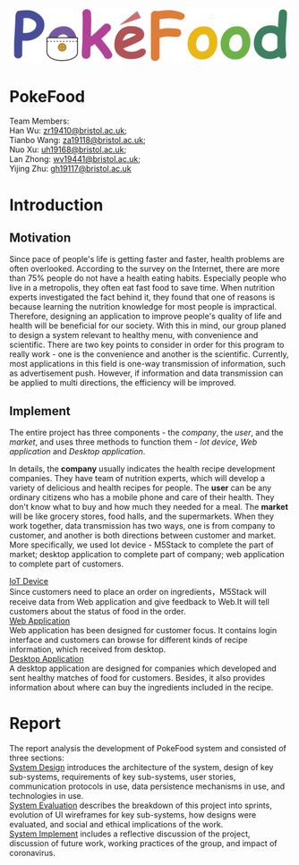 ![Title1](charts/logo1_pokefood.png)
# PokeFood
Team Members:  <br>
Han Wu: zr19410@bristol.ac.uk; <br>
Tianbo Wang: za19118@bristol.ac.uk; <br>
Nuo Xu: uh19168@bristol.ac.uk; <br>
Lan Zhong: wv19441@bristol.ac.uk; <br>
Yijing Zhu: gh19117@bristol.ac.uk

# Introduction
## Motivation
Since pace of people's life is getting faster and faster, health problems are often overlooked. According to the survey on the Internet, there are more than 75% people do not have a health eating habits. Especially people who live in a metropolis, they often eat fast food to save time. When nutrition experts investigated the fact behind it, they found that one of reasons is because learning the nutrition knowledge for most people is impractical. Therefore, designing an application to improve people's quality of life and health will be beneficial for our society. With this in mind, our group planed to design a system relevant to healthy menu, with convenience and scientific. There are two key points to consider in order for this program to really work - one is the convenience and another is the scientific. Currently, most applications in this field is one-way transmission of information, such as advertisement push. However, if information and data transmission can be applied to multi directions, the efficiency will be improved.

## Implement
The entire project has three components - the *company*, the *user*, and the *market*, and uses three methods to function them - *Iot device*, *Web application* and *Desktop application*.  <br>

In details, the **company** usually indicates the health recipe development companies. They have team of nutrition experts, which will develop a variety of delicious and health recipes for people. The **user** can be any ordinary citizens who has a mobile phone and care of their health. They don't know what to buy and how much they needed for a meal. The **market** will be like grocery stores, food halls, and the supermarkets. When they work together, data transmission has two ways, one is from company to customer, and another is both directions between customer and market. More specifically, we used Iot device - M5Stack to complete the part of market; desktop application to complete part of company; web application to complete part of customers.

[IoT Device](https://github.com/GroupProject8/Software-Engineering/tree/master/M5Stack)  <br>
Since customers need to place an order on ingredients，M5Stack will receive data from Web application and give feedback to Web.It will tell customers about the status of food in the order.  <br>
[Web Application](https://github.com/GroupProject8/Software-Engineering/tree/master/web)  <br>
Web application has been designed for customer focus. It contains login interface and customers can browse for different kinds of recipe information, which received from desktop. <br>
[Desktop Application](https://github.com/GroupProject8/Software-Engineering/tree/master/desktop)  <br>
A desktop application are designed for companies which developed and sent healthy matches of food for customers. Besides, it also provides information about where can buy the ingredients included in the recipe.  <br>


# Report
The report analysis the development of PokeFood system and consisted of three sections:  <br>
[System Design](Portfolio/DESIGN.md) introduces the architecture of the system, design of key sub-systems, requirements of key sub-systems, user stories, communication protocols in use, data persistence mechanisms in use, and technologies in use.  <br>
[System Evaluation](Portfolio/EVALUATION.md) describes the breakdown of this project into sprints, evolution of UI wireframes for key sub-systems, how designs were evaluated, and social and ethical implications of the work.  <br>
[System Implement](https://github.com/GroupProject8/Software-Engineering/blob/master/Portfolio/IMPLEMENT.md) includes a reflective discussion of the project, discussion of future work, working practices of the group, and impact of coronavirus.  <br>
